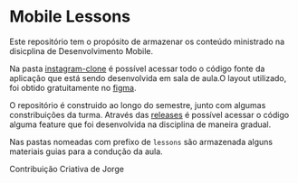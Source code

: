 # Mobile Lessons

Este repositório tem o propósito de armazenar os conteúdo ministrado na disicplina de Desenvolvimento Mobile.

Na pasta [instagram-clone](/instagram-clone/) é possível acessar todo o código fonte da aplicação que está sendo desenvolvida em sala de aula.O layout utilizado, foi obtido gratuitamente no [figma](https://www.figma.com/file/M2hOAYSx3NkoZq8BTmBV0H/Instagram-UI-Screens-(Community)?node-id=0-2&t=cl32EWGLismtEwjl-0).

O repositório é construido ao longo do semestre, junto com algumas constribuições da turma. Através das [releases](https://github.com/caetanovns/mobile-lessons/tags) é possível acessar o código alguma feature que foi desenvolvida na disciplina de maneira gradual.

Nas pastas nomeadas com prefixo de `lessons` são armazenada alguns materiais guias para a condução da aula.

Contribuição Criativa de Jorge
